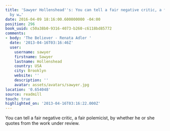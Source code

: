 ```yaml
---
title: 'Sawyer Hollenshead''s: You can tell a fair negative critic, a fair polemicist,
  by w…'
date: 2016-04-09 18:16:00.600000000 -04:00
position: 296
book_uuid: c50a38b0-9316-4073-b260-c6118bd85772
comments:
- body: 'The Believer - Renata Adler '
  date: '2013-04-16T03:16:46Z'
  user:
    username: sawyer
    firstname: Sawyer
    lastname: Hollenshead
    country: USA
    city: Brooklyn
    website: ''
    description: ''
    avatar: assets/avatars/sawyer.jpg
location: '0.654048'
source: readmill
touch: true
highlighted_on: '2013-04-16T03:16:22.000Z'
---
```


You can tell a fair negative critic, a fair polemicist, by whether he or she quotes from the work under review.